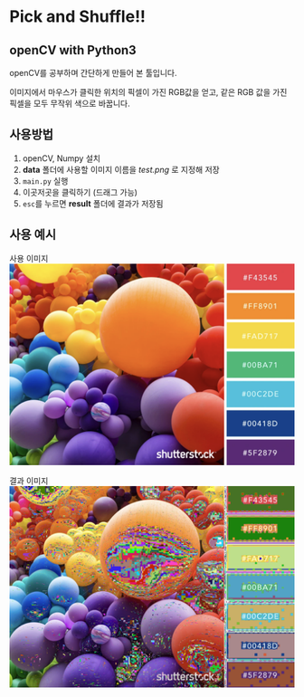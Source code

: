 # Pick and Shuffle!!

## openCV with Python3

openCV를 공부하며 간단하게 만들어 본 툴입니다.

이미지에서 마우스가 클릭한 위치의 픽셀이 가진 RGB값을 얻고, 같은 RGB 값을 가진 픽셀을 모두 무작위 색으로 바꿉니다.

## 사용방법

1. openCV, Numpy 설치
2. **data** 폴더에 사용할 이미지 이름을 _test.png_ 로 지정해 저장
3. `main.py` 실행
4. 이곳저곳을 클릭하기 (드래그 가능)
5. `esc`를 누르면 **result** 폴더에 결과가 저장됨

## 사용 예시

사용 이미지
![ex_screenshot](https://raw.githubusercontent.com/ufshg/pick_and_shuffle/main/data/test.png)

결과 이미지
![ex_screenshot](https://raw.githubusercontent.com/ufshg/pick_and_shuffle/main/result/test_result.png)
